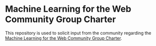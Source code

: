 Machine Learning for the Web Community Group Charter
=======

This repository is used to solicit input from the community regarding the
[Machine Learning for the Web Community Group Charter](https://webmachinelearning.github.io/charter/).
